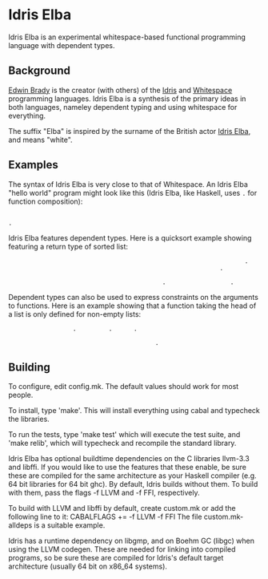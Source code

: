Idris Elba
==========

Idris Elba is an experimental whitespace-based functional programming language with dependent types.

Background
----------

[Edwin Brady](http://edwinb.wordpress.com/) is the creator (with others) of the [Idris](http://www.idris-lang.org/)
and [Whitespace](http://compsoc.dur.ac.uk/whitespace/) programming languages. Idris Elba is a synthesis of the
primary ideas in both languages, nameley dependent typing and using whitespace for everything.

The suffix "Elba" is inspired by the surname of the British actor [Idris Elba](http://www.imdb.com/name/nm0252961/),
and means "white".

Examples
--------

The syntax of Idris Elba is very close to that of Whitespace. An Idris Elba "hello world" program might look like this (Idris Elba, like Haskell, uses `.` for function composition):

                                                                                                                .

Idris Elba features dependent types. Here is a quicksort example showing featuring a return type of sorted list:


                                                                      .
                                                               .       
                                                                
                                               .                  .                                                                 
                                                                                                                                                                                                

Dependent types can also be used to express constraints on the arguments to functions. Here is an example showing that
a function taking the head of a list is only defined for non-empty lists:


                      .         .      .       
                                                                
                                             .                                                                                                                                                                                                                                              

Building
--------

To configure, edit config.mk. The default values should work for most people.

To install, type 'make'. This will install everything using cabal and
typecheck the libraries.

To run the tests, type 'make test' which will execute the test suite, and
'make relib', which will typecheck and recompile the standard library.

Idris Elba has optional buildtime dependencies on the C libraries llvm-3.3 and libffi. If you would like to use the features that these enable, be sure these are compiled for the same architecture as your Haskell compiler (e.g. 64 bit libraries for 64 bit ghc). By default, Idris builds without them. To build with them, pass the flags -f LLVM and -f FFI, respectively.

To build with LLVM and libffi by default, create custom.mk or add the following line to it:
CABALFLAGS += -f LLVM -f FFI
The file custom.mk-alldeps is a suitable example.

Idris has a runtime dependency on libgmp, and on Boehm GC (libgc) when using the LLVM codegen. These are needed for linking into compiled programs, so be sure these are compiled for Idris's default target architecture (usually 64 bit on x86_64 systems).
